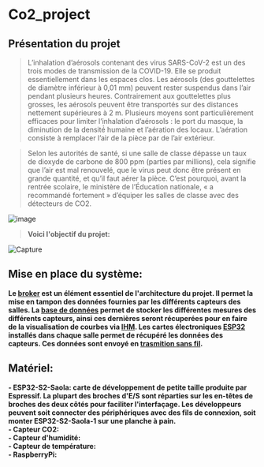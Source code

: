 # Co2_project


## Présentation du projet


> L’inhalation d’aérosols contenant des virus SARS-CoV-2 est un des trois modes de transmission de la COVID-19. Elle se produit essentiellement dans les espaces clos. Les aérosols (des gouttelettes de diamètre inférieur à 0,01 mm) peuvent rester suspendus dans l’air pendant plusieurs heures. 
Contrairement aux gouttelettes plus grosses, les aérosols peuvent être transportés sur des distances nettement supérieures à 2 m. 
Plusieurs moyens sont particulièrement efficaces pour limiter l’inhalation d’aérosols : le port du masque, la diminution de la densité́ humaine et l’aération des locaux. L’aération consiste à remplacer l’air de la pièce par de l’air extérieur. 

> Selon les autorités de santé, si une salle de classe dépasse un taux de dioxyde de carbone de 800 ppm (parties par millions), cela signifie que l’air est mal renouvelé, que le virus peut donc être présent en grande quantité, et qu’il faut aérer la pièce. C’est pourquoi, avant la rentrée scolaire, le ministère de l’Éducation nationale, « a recommandé fortement » d’équiper les salles de classe avec des détecteurs de CO2. 

![image](https://user-images.githubusercontent.com/123626866/224345326-52176d4f-dcee-4446-b97a-508caec78b3c.png)
> __Voici l'objectif du projet:__  

![Capture](https://user-images.githubusercontent.com/123626872/236166087-a19322f3-87a9-460f-8f74-edd6a1c08cd4.PNG)


## Mise en place du système:

__Le [broker](https://github.com/Knightmore1/Co2_project/blob/MQTT/README.md) est un élément essentiel de l'architecture du projet. Il permet la mise en tampon des données fournies par les différents capteurs des salles. La [base de données](https://github.com/Knightmore1/Co2_project/blob/Broker/Acc%C3%A8s-BDD/README.md) permet de stocker les différentes mesures des différents capteurs, ainsi ces dernières seront récuperées pour en faire de la visualisation de courbes via [IHM](https://github.com/Knightmore1/Co2_project/blob/Supervision/Visu-Courbes/Import-EdT/README.md). Les cartes électroniques [ESP32](https://github.com/Knightmore1/Co2_project/blob/Mesure-CO2/affichage/README.md) installés dans chaque salle permet de récupéré les données des capteurs. Ces données sont envoyé en [trasmition sans fil](https://github.com/Knightmore1/Co2_project/blob/WiFi/README.md).__  

## Matériel:

__- ESP32-S2-Saola: carte de développement de petite taille produite par Espressif. La plupart des broches d'E/S sont réparties sur les en-têtes de broches des deux côtés pour faciliter l'interfaçage. Les développeurs peuvent soit connecter des périphériques avec des fils de connexion, soit monter ESP32-S2-Saola-1 sur une planche à pain.__  
__- Capteur CO2:__  
__- Capteur d'humidité:__  
__- Capteur de température:__  
__- RaspberryPi:__  
